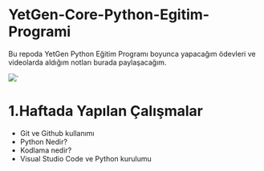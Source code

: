 # YetGen-Core-Python-Egitim-Programi

Bu repoda YetGen Python Eğitim Programı boyunca yapacağım ödevleri ve videolarda aldığım notları burada paylaşacağım.

<img src="https://yetkingencler.com/wp-content/uploads/2021/07/YetGenLogo.png">`

# 1.Haftada Yapılan Çalışmalar

- Git ve Github kullanımı
- Python Nedir?
- Kodlama nedir?
- Visual Studio Code ve Python kurulumu
